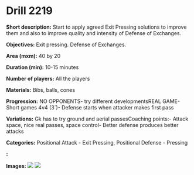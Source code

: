 # Drill 2219

**Short description:**
Start to apply agreed Exit Pressing solutions to improve them and also to improve quality and intensity of Defense of Exchanges.

**Objectives:**
Exit pressing. 
Defense of Exchanges.

**Area (mxm):**
40 by 20

**Duration (min):**
10-15 minutes

**Number of players:**
All the players

**Materials:**
Bibs, balls, cones

**Progression:**
NO OPPONENTS- try different developmentsREAL GAME- Short games 4v4 (3´)- Defense starts when attacker makes first pass

**Variations:**
Gk has to try ground and aerial passesCoaching points:- Attack space, nice real passes, space control- Better defense produces better attacks

**Categories:**
Positional Attack - Exit Pressing, Positional Defense - Pressing

**:**


**Images:**
![](https://www.coachingfutsal.com/\images\750861cd-9324-40d9-b116-38a0784e6329_01-06.png)
![](https://www.coachingfutsal.com/\images\82ed8606-21db-4a45-9af0-afd136d0509a_01-07.png)

